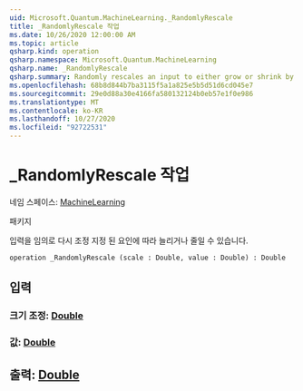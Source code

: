```yaml
---
uid: Microsoft.Quantum.MachineLearning._RandomlyRescale
title: _RandomlyRescale 작업
ms.date: 10/26/2020 12:00:00 AM
ms.topic: article
qsharp.kind: operation
qsharp.namespace: Microsoft.Quantum.MachineLearning
qsharp.name: _RandomlyRescale
qsharp.summary: Randomly rescales an input to either grow or shrink by a given factor.
ms.openlocfilehash: 68b8d844b7ba3115f5a1a825e5b5d51d6cd045e7
ms.sourcegitcommit: 29e0d88a30e4166fa580132124b0eb57e1f0e986
ms.translationtype: MT
ms.contentlocale: ko-KR
ms.lasthandoff: 10/27/2020
ms.locfileid: "92722531"
---
```

# <a name="_randomlyrescale-operation"></a>_RandomlyRescale 작업

네임 스페이스: [MachineLearning](xref:Microsoft.Quantum.MachineLearning)

패키지 [](https://nuget.org/packages/)


입력을 임의로 다시 조정 지정 된 요인에 따라 늘리거나 줄일 수 있습니다.

```qsharp
operation _RandomlyRescale (scale : Double, value : Double) : Double
```


## <a name="input"></a>입력

### <a name="scale--double"></a>크기 조정: [Double](xref:microsoft.quantum.lang-ref.double)




### <a name="value--double"></a>값: [Double](xref:microsoft.quantum.lang-ref.double)





## <a name="output--double"></a>출력: [Double](xref:microsoft.quantum.lang-ref.double)

